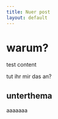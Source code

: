 ```yaml
---
title: Nuer post
layout: default
---
```


# warum?
test content

tut ihr mir das an?

## unterthema

aaaaaaa